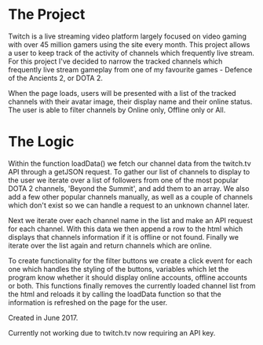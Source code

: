 # The Project

Twitch is a live streaming video platform largely focused on video gaming with over 45 million gamers using the site every month. This project allows a user to keep track of the activity of channels which frequently live stream. For this project I've decided to narrow the tracked channels which frequently live stream gameplay from one of my favourite games - Defence of the Ancients 2, or DOTA 2.</p>
When the page loads, users will be presented with a list of the tracked channels with their avatar image, their display name and their online status. The user is able to filter channels by Online only, Offline only or All.</p>

# The Logic

Within the function loadData() we fetch our channel data from the twitch.tv API through a getJSON request. To gather our list of channels to display to the user we iterate over a list of followers from one of the most popular DOTA 2 channels, 'Beyond the Summit', and add them to an array. We also add a few other popular channels manually, as well as a couple of channels which don't exist so we can handle a request to an unknown channel later.</p>
Next we iterate over each channel name in the list and make an API request for each channel. With this data we then append a row to the html which displays that channels information if it is offline or not found. Finally we iterate over the list again and return channels which are online.</p>
To create functionality for the filter buttons we create a click event for each one which handles the styling of the buttons, variables which let the program know whether it should display online accounts, offline accounts or both. This functions finally removes the currently loaded channel list from the html and reloads it by calling the loadData function so that the information is refreshed on the page for the user.</p>

Created in June 2017.

Currently not working due to twitch.tv now requiring an API key.
